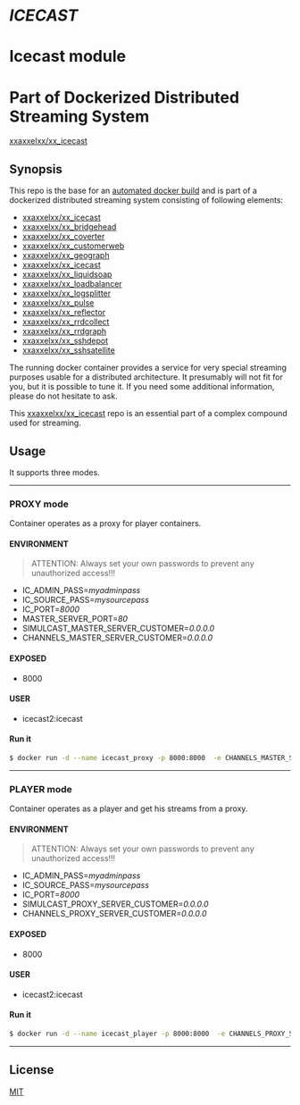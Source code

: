 # ***ICECAST***
# Icecast module
# Part of Dockerized Distributed Streaming System

[xxaxxelxx/xx_icecast](https://index.docker.io/u/xxaxxelxx/xx_icecast/)

## Synopsis
This repo is the base for an [automated docker build](https://hub.docker.com/r/xxaxxelxx/xx_icecast/) and is part of a dockerized distributed streaming system consisting of following elements:
* [xxaxxelxx/xx_icecast](https://github.com/xxaxxelxx/xx_icecast)
* [xxaxxelxx/xx_bridgehead](https://github.com/xxaxxelxx/xx_bridgehead)
* [xxaxxelxx/xx_coverter](https://github.com/xxaxxelxx/xx_converter)
* [xxaxxelxx/xx_customerweb](https://github.com/xxaxxelxx/xx_customerweb)
* [xxaxxelxx/xx_geograph](https://github.com/xxaxxelxx/xx_geograph)
* [xxaxxelxx/xx_icecast](https://github.com/xxaxxelxx/xx_icecast)
* [xxaxxelxx/xx_liquidsoap](https://github.com/xxaxxelxx/xx_liquidsoap)
* [xxaxxelxx/xx_loadbalancer](https://github.com/xxaxxelxx/xx_loadbalancer)
* [xxaxxelxx/xx_logsplitter](https://github.com/xxaxxelxx/xx_logsplitter)
* [xxaxxelxx/xx_pulse](https://github.com/xxaxxelxx/xx_pulse)
* [xxaxxelxx/xx_reflector](https://github.com/xxaxxelxx/xx_reflector)
* [xxaxxelxx/xx_rrdcollect](https://github.com/xxaxxelxx/xx_rrdcollect)
* [xxaxxelxx/xx_rrdgraph](https://github.com/xxaxxelxx/xx_rrdgraph)
* [xxaxxelxx/xx_sshdepot](https://github.com/xxaxxelxx/xx_sshdepot)
* [xxaxxelxx/xx_sshsatellite](https://github.com/xxaxxelxx/xx_sshsatellite)

The running docker container provides a service for very special streaming purposes usable for a distributed architecture.
It presumably will not fit for you, but it is possible to tune it. If you need some additional information, please do not hesitate to ask.

This [xxaxxelxx/xx_icecast](https://hub.docker.com/r/xxaxxelxx/xx_icecast/) repo is an essential part of a complex compound used for streaming.

## Usage

It supports three modes.

***
### PROXY mode
Container operates as a proxy for player containers.

#### ENVIRONMENT
> ATTENTION: Always set your own passwords to prevent any unauthorized access!!!

- IC_ADMIN_PASS=*myadminpass*
- IC_SOURCE_PASS=*mysourcepass*
- IC_PORT=*8000*
- MASTER_SERVER_PORT=*80*
- SIMULCAST_MASTER_SERVER_CUSTOMER=*0.0.0.0*
- CHANNELS_MASTER_SERVER_CUSTOMER=*0.0.0.0*

#### EXPOSED
- 8000

#### USER
- icecast2:icecast

#### Run it
```bash
$ docker run -d --name icecast_proxy -p 8000:8000  -e CHANNELS_MASTER_SERVER_CUSTOMER=AAA.BBB.CCC.DDD SIMULCAST_MASTER_SERVER_CUSTOMER=AAA.BBB.CCC.DDD -e IC_PORT=8000 -e MASTER_SERVER_PORT=80 -e IC_ADMIN_PASS=ADMINPASS --restart=always xxaxxelxx/xx_icecast proxy
```
***

### PLAYER mode
Container operates as a player and get his streams from a proxy.

#### ENVIRONMENT
> ATTENTION: Always set your own passwords to prevent any unauthorized access!!!

- IC_ADMIN_PASS=*myadminpass*
- IC_SOURCE_PASS=*mysourcepass*
- IC_PORT=*8000*
- SIMULCAST_PROXY_SERVER_CUSTOMER=*0.0.0.0*
- CHANNELS_PROXY_SERVER_CUSTOMER=*0.0.0.0*

#### EXPOSED
- 8000

#### USER
- icecast2:icecast

#### Run it
```bash
$ docker run -d --name icecast_player -p 8000:8000  -e CHANNELS_PROXY_SERVER_CUSTOMER=AAA.BBB.CCC.DDD -e IC_PORT=8000 -e PROXY_SERVER_PORT=8000 -e IC_ADMIN_PASS=ADMINPASS -e IC_SOURCE_PASS=SOURCEPASS -v /usr/share/icecast2/web -v /var/log/icecast2:/var/log/icecast2 --restart=always xxaxxelxx/xx_icecast player
```
***

## License

[MIT](https://github.com/xxaxxelxx/xx_Liquidsoap/blob/master/LICENSE.md)

